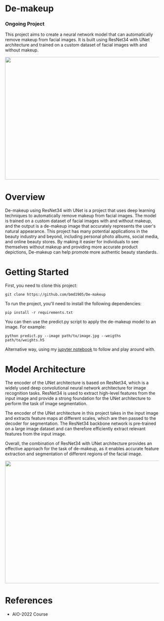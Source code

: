 # De-makeup

### Ongoing Project
This project aims to create a neural network model that can automatically remove makeup from facial images. It is built using ResNet34 with UNet architecture and trained on a custom dataset of facial images with and without makeup.

<p align="center">
  <img src="https://user-images.githubusercontent.com/90423581/218090114-ce8a6421-e5c3-48f8-a677-a9183e7ec0f2.png" data-canonical-src="https://gyazo.com/eb5c5741b6a9a16c692170a41a49c858.png" width="750" height="400" />
</p>

# Overview
De-makeup using ResNet34 with UNet is a project that uses deep learning techniques to automatically remove makeup from facial images. The model is trained on a custom dataset of facial images with and without makeup, and the output is a de-makeup image that accurately represents the user's natural appearance. This project has many potential applications in the beauty industry and beyond, including personal photo albums, social media, and online beauty stores. By making it easier for individuals to see themselves without makeup and providing more accurate product depictions, De-makeup can help promote more authentic beauty standards.

# Getting Started
First, you need to clone this project:
```
git clone https://github.com/bmd1905/De-makeup
```
To run the project, you'll need to install the following dependencies:
```
pip install -r requirements.txt
```

You can then use the predict.py script to apply the de-makeup model to an image. For example:
```
python predict.py --image path/to/image.jpg --weigths path/to/weights.h5
```
Alternative way, using my [jupyter notebook](https://github.com/bmd1905/De-makeup/blob/main/predict.ipynb) to follow and play around with.

# Model Architecture
The encoder of the UNet architecture is based on ResNet34, which is a widely used deep convolutional neural network architecture for image recognition tasks. ResNet34 is used to extract high-level features from the input image and provide a strong foundation for the UNet architecture to perform the task of image segmentation.

The encoder of the UNet architecture in this project takes in the input image and extracts feature maps at different scales, which are then passed to the decoder for segmentation. The ResNet34 backbone network is pre-trained on a large image dataset and can therefore efficiently extract relevant features from the input image.

Overall, the combination of ResNet34 with UNet architecture provides an effective approach for the task of de-makeup, as it enables accurate feature extraction and segmentation of different regions of the facial image.

<p align="center">
  <img src="https://user-images.githubusercontent.com/90423581/219059622-f1ec82c4-7dc1-4ddb-bd32-dc3696ff7e66.png" data-canonical-src="https://gyazo.com/eb5c5741b6a9a16c692170a41a49c858.png" width="750" height="400" />
</p>


# References
* AIO-2022 Course
